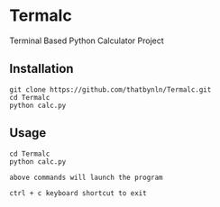 # Termalc
Terminal Based Python Calculator Project


## Installation

``` 
git clone https://github.com/thatbynln/Termalc.git
cd Termalc
python calc.py

```

## Usage

``` 
cd Termalc
python calc.py

above commands will launch the program

ctrl + c keyboard shortcut to exit

```
